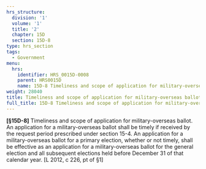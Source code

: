 ```yaml
---
hrs_structure:
  division: '1'
  volume: '1'
  title: '2'
  chapter: 15D
  section: 15D-8
type: hrs_section
tags:
  - Government
menu:
  hrs:
    identifier: HRS_0015D-0008
    parent: HRS0015D
    name: 15D-8 Timeliness and scope of application for military-overseas ballot
weight: 28040
title: Timeliness and scope of application for military-overseas ballot
full_title: 15D-8 Timeliness and scope of application for military-overseas ballot
---
```

**[§15D-**<a></a><a></a><a></a><a></a><a>**8]**</a> Timeliness and scope of application for military-overseas ballot. An application for a military-overseas ballot shall be timely if received by the request period prescribed under section 15-4\. An application for a military-overseas ballot for a primary election, whether or not timely, shall be effective as an application for a military-overseas ballot for the general election and all subsequent elections held before December 31 of that calendar year. [L 2012, c 226, pt of §1]